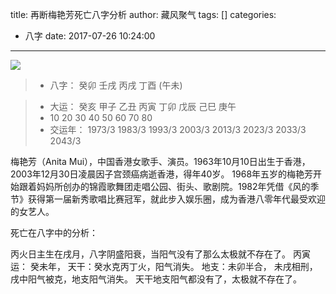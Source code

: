 title: 再断梅艳芳死亡八字分析
author: 藏风聚气
tags: []
categories:
  - 八字
date: 2017-07-26 10:24:00
---

![](http://fs-image.pull.net.cn/17-7-26/17949616.jpg!800)


>- 八字：  癸卯     壬戌    丙戌     丁酉 (午未)

>- 大运： 癸亥 甲子 乙丑 丙寅 丁卯 戊辰 己巳 庚午
>- 10       20      30     40      50      60     70      80
>- 交运年：    1973/3   1983/3   1993/3   2003/3   2013/3   2023/3   2033/3   2043/3

梅艳芳（Anita Mui），中国香港女歌手、演员。1963年10月10日出生于香港，2003年12月30日凌晨因子宫颈癌病逝香港，得年40岁。 1968年五岁的梅艳芳开始跟着妈妈所创办的锦霞歌舞团走唱公园、街头、歌剧院。1982年凭借《风的季节》获得第一届新秀歌唱比赛冠军，就此步入娱乐圈，成为香港八零年代最受欢迎的女艺人。 

死亡在八字中的分析：

丙火日主生在戌月，八字阴盛阳衰，当阳气没有了那么太极就不存在了。
丙寅运： 癸未年，
天干：癸水克丙丁火，阳气消失。
地支：未卯半合， 未戌相刑，戌中阳气被克，地支阳气消失。
天干地支阳气都没有了，太极就不存在了。